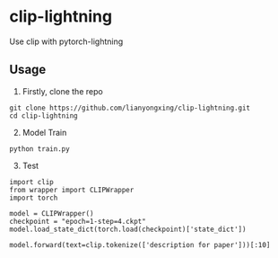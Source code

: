 # clip-lightning

Use clip with pytorch-lightning

## Usage

1. Firstly, clone the repo
```
git clone https://github.com/lianyongxing/clip-lightning.git
cd clip-lightning
```

2. Model Train
```
python train.py
```

3. Test

```
import clip
from wrapper import CLIPWrapper
import torch

model = CLIPWrapper()
checkpoint = "epoch=1-step=4.ckpt"
model.load_state_dict(torch.load(checkpoint)['state_dict'])

model.forward(text=clip.tokenize(['description for paper']))[:10]
```